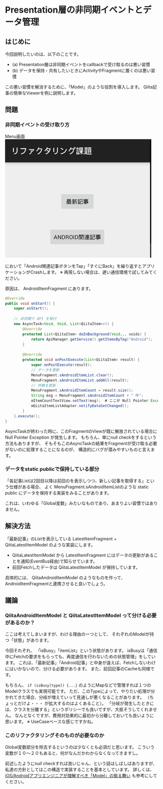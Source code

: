 Presentation層の非同期イベントとデータ管理
==========================

はじめに
--------
今回説明したいのは、以下のことです。

* (a) Presentation層は非同期イベントをcallbackで受け取るのは悪い習慣
* (b) データを保持・共有したいときにActivityやFragmentに置くのは悪い習慣

この悪い習慣を解消するために、「Model」のような役割を導入します。
Qiita記事の簡単なViewerを例に説明します。

問題
----------
### 非同期イベントの受け取り方

Menu画面
<img src="../image/menu.png" width="482" />

において「Android関連記事ボタンをTap」「すぐにBack」を繰り返すとアプリケーションがCrashします。
※ 再現しない場合は、遅い通信環境で試してみてください。

原因は、 AndroidItemFragment にあります。

```java:AndroidItemFragment.java
@Override
public void onStart() {
    super.onStart();

    // 非同期で API を発行
    new AsyncTask<Void, Void, List<QiitaItem>>() {
        @Override
        protected List<QiitaItem> doInBackground(Void... voids) {
            return ApiManager.getService().getItemsByTag("Android");
        }

        @Override
        protected void onPostExecute(List<QiitaItem> result) {
            super.onPostExecute(result);
            // データを更新
            MenuFragment.sAndroidItemList.clear();
            MenuFragment.sAndroidItemList.addAll(result);
            // 件数を更新
            MenuFragment.sAndroidItemCount = result.size();
            String msg = MenuFragment.sAndroidItemCount + " 件";
            mItemCountTextView.setText(msg);  # ここが Null Pointer Exception
            mQiitaItemListAdapter.notifyDataSetChanged();
        }
    }.execute();
}
```

AsyncTaskが終わった時に、このFragmentのViewが既に解放されている場合に Null Pointer Exception が発生します。
もちろん、単にnull checkをするという方法もありますが、
そもそもこのAsyncTaskの結果をFragmentが受け取る必要がないのに処理することになるのが、
構造的にバグが潜みやすいものと言えます。

### データをstatic publicで保持している部分

「各記事Listは2回目以降は前回のを表示しつつ、新しい記事を取得する」という仕様がある場合、
よく MenuFragment.sAndroidItemListのような static public にデータを保持する実装をみることがあります。

これは、いわゆる「Global変数」みたいなものであり、あまりよい習慣ではありません。

解決方法
---------

「最新記事」のListを表示している LatestItemFragment + QiitaLatestItemModel のような実装にします。

* QiitaLatestItemModel から LatestItemFragment にはデータの更新があることを通知(EventBus経由)で知らせています。
* 前回Fetchしたデータは QiitaLatestItemModel が保持しています。

具体的には、 QiitaAndroidItemModel のようなものを作って、AndroidItemFragmentと連携させると良いでしょう。

議論
-------
### QiitaAndroidItemModel と QiitaLatestItemModel って分ける必要があるのか？
ここは考えてしまいますが、わける理由の一つとして、 それぞれのModelが持つ「状態」があります。

今回それぞれ、 「isBusy」「itemList」という状態があります。
isBusyは「通信中にFetchの要求をもらっても、再度通信を行わないための状態管理」をしています。
これは、「最新記事」「Android記事」と中身が違えば、Fetchしないわけにはいかないので、分ける必要があります。
また、前回記事のCacheも同様です。

もちろん、 `if (isBusy[type]) {...}` のようにMapなどで管理すれば１つのModelクラスでも実現可能です。
ただ、このTypeによって、やりたい処理が分かれてきた場合、分岐が増えていって見通しが悪くなることがあります。
（ちょっとだけよ・・・ が拡大するのはよくあること）。
「分岐が発生したときには、クラスを分離する」というポリシーでも良いですが、大抵そうしてくれません。
なんとなくですが、費用対効果的に最初から分離しておいても良いように思います。
※ UseCaseベースな感じですかね。

### このリファクタリングそのものが必要なのか

Global変数部分を除去するというのは少なくとも必須だと思います。
こういう変数が１０〜２０もあると、何がなんだかわからなくなってきますし。

前述したようにnull checkすれば良いじゃん、という話はしばしばありますが、
私達の方針としてはこの構造で実装することを基本としています。
詳しくは、  [iOS/Androidアプリエンジニアが理解すべき「Model」の振る舞い](http://www.slideshare.net/mokemokechicken/iosandroidmodel) も参考にしてください。
